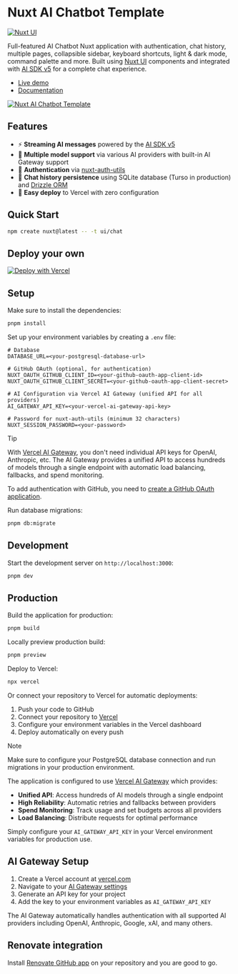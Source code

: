 # Nuxt AI Chatbot Template

[![Nuxt UI](https://img.shields.io/badge/Made%20with-Nuxt%20UI-00DC82?logo=nuxt&labelColor=020420)](https://ui.nuxt.com)

Full-featured AI Chatbot Nuxt application with authentication, chat history, multiple pages, collapsible sidebar, keyboard shortcuts, light & dark mode, command palette and more. Built using [Nuxt UI](https://ui.nuxt.com) components and integrated with [AI SDK v5](https://sdk.vercel.ai) for a complete chat experience.

- [Live demo](https://chat-template.nuxt.dev/)
- [Documentation](https://ui.nuxt.com/docs/getting-started/installation/nuxt)

<a href="https://chat-template.nuxt.dev/" target="_blank">
  <picture>
    <source media="(prefers-color-scheme: dark)" srcset="https://ui.nuxt.com/assets/templates/nuxt/chat-dark.png">
    <source media="(prefers-color-scheme: light)" srcset="https://ui.nuxt.com/assets/templates/nuxt/chat-light.png">
    <img alt="Nuxt AI Chatbot Template" src="https://ui.nuxt.com/assets/templates/nuxt/chat-light.png">
  </picture>
</a>

## Features

- ⚡️ **Streaming AI messages** powered by the [AI SDK v5](https://sdk.vercel.ai)
- 🤖 **Multiple model support** via various AI providers with built-in AI Gateway support
- 🔐 **Authentication** via [nuxt-auth-utils](https://github.com/atinux/nuxt-auth-utils)
- 💾 **Chat history persistence** using SQLite database (Turso in production) and [Drizzle ORM](https://orm.drizzle.team)
- 🚀 **Easy deploy** to Vercel with zero configuration

## Quick Start

```bash
npm create nuxt@latest -- -t ui/chat
```

## Deploy your own

[![Deploy with Vercel](https://vercel.com/button)](https://vercel.com/new/clone?repository-name=chat&repository-url=https%3A%2F%2Fgithub.com%2Fnuxt-ui-templates%2Fchat&env=NUXT_SESSION_PASSWORD,NUXT_OAUTH_GITHUB_CLIENT_ID,NUXT_OAUTH_GITHUB_CLIENT_SECRET&products=%5B%7B%22type%22%3A%22integration%22%2C%22group%22%3A%22libsql%22%7D%5D&demo-image=https%3A%2F%2Fui.nuxt.com%2Fassets%2Ftemplates%2Fnuxt%2Fchat-dark.png&demo-url=https%3A%2F%2Fchat-template.nuxt.dev%2F&demo-title=Nuxt%20Chat%20Template&demo-description=An%20AI%20chatbot%20template%20to%20build%20your%20own%20chatbot%20powered%20by%20Nuxt%20MDC%20and%20Vercel%20AI%20SDK.)

## Setup

Make sure to install the dependencies:

```bash
pnpm install
```

Set up your environment variables by creating a `.env` file:

```env
# Database
DATABASE_URL=<your-postgresql-database-url>

# GitHub OAuth (optional, for authentication)
NUXT_OAUTH_GITHUB_CLIENT_ID=<your-github-oauth-app-client-id>
NUXT_OAUTH_GITHUB_CLIENT_SECRET=<your-github-oauth-app-client-secret>

# AI Configuration via Vercel AI Gateway (unified API for all providers)
AI_GATEWAY_API_KEY=<your-vercel-ai-gateway-api-key>

# Password for nuxt-auth-utils (minimum 32 characters)
NUXT_SESSION_PASSWORD=<your-password>
```

> [!TIP]
> With [Vercel AI Gateway](https://vercel.com/docs/ai-gateway), you don't need individual API keys for OpenAI, Anthropic, etc. The AI Gateway provides a unified API to access hundreds of models through a single endpoint with automatic load balancing, fallbacks, and spend monitoring.

To add authentication with GitHub, you need to [create a GitHub OAuth application](https://github.com/settings/applications/new).

Run database migrations:

```bash
pnpm db:migrate
```

## Development

Start the development server on `http://localhost:3000`:

```bash
pnpm dev
```

## Production

Build the application for production:

```bash
pnpm build
```

Locally preview production build:

```bash
pnpm preview
```

Deploy to Vercel:

```bash
npx vercel
```

Or connect your repository to Vercel for automatic deployments:

1. Push your code to GitHub
2. Connect your repository to [Vercel](https://vercel.com)
3. Configure your environment variables in the Vercel dashboard
4. Deploy automatically on every push

> [!NOTE]
> Make sure to configure your PostgreSQL database connection and run migrations in your production environment.

The application is configured to use [Vercel AI Gateway](https://vercel.com/docs/ai-gateway) which provides:

- **Unified API**: Access hundreds of AI models through a single endpoint
- **High Reliability**: Automatic retries and fallbacks between providers
- **Spend Monitoring**: Track usage and set budgets across all providers
- **Load Balancing**: Distribute requests for optimal performance

Simply configure your `AI_GATEWAY_API_KEY` in your Vercel environment variables for production use.

## AI Gateway Setup

1. Create a Vercel account at [vercel.com](https://vercel.com)
2. Navigate to your [AI Gateway settings](https://vercel.com/dashboard/ai-gateway)
3. Generate an API key for your project
4. Add the key to your environment variables as `AI_GATEWAY_API_KEY`

The AI Gateway automatically handles authentication with all supported AI providers including OpenAI, Anthropic, Google, xAI, and many others.

## Renovate integration

Install [Renovate GitHub app](https://github.com/apps/renovate/installations/select_target) on your repository and you are good to go.

